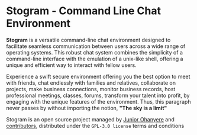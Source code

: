 # Stogram - Command Line Chat Environment

**Stogram** is a versatile command-line chat environment designed to facilitate seamless communication between users across a wide range of operating systems. This robust chat system combines the simplicity of a command-line interface with the emulation of a unix-like shell, offering a unique and efficient way to interact with fellow users.

Experience a swift secure environment offering you the best option to meet with friends, chat endlessly with families and relatives, collaborate on projects, make business connections, monitor business records, host professional meetings, classes, forums, transform your talent into profit, by engaging with the unique features of the environment. Thus, this paragraph never passes by without importing the notion, **"The sky is a limit"**

Stogram is an open source project managed by [Junior Ohanyere](https://github.com/juniorohanyere) and [contributors](#), distributed under the `GPL-3.0 license` terms and conditions
